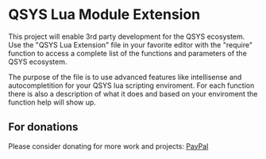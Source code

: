 # QSYS Lua Module Extension
 This project will enable 3rd party development for the QSYS ecosystem. Use the "QSYS Lua Extension" file in your favorite editor with the "require" function to access a complete list of the functions and parameters of the QSYS ecosystem.

 The purpose of the file is to use advanced features like intellisense and autocompletition for your QSYS lua scripting enviroment.
 For each function there is also a description of what it does and based on your enviroment the function help will show up.

## For donations

 Please consider donating for more work and projects: [PayPal](https://paypal.me/shinigamiboss?locale.x=en_US)
